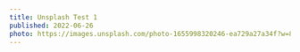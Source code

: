 ```yaml
---
title: Unsplash Test 1
published: 2022-06-26
photo: https://images.unsplash.com/photo-1655998320246-ea729a27a34f?w=888
---
```

